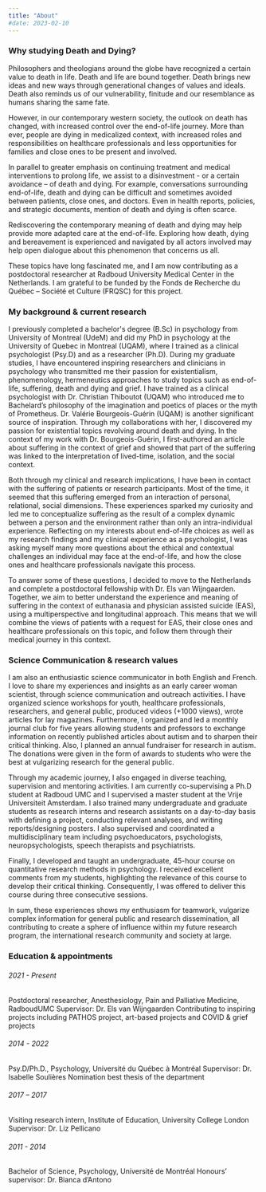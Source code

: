 ```yaml
---
title: "About"
#date: 2023-02-10
---
```


### Why studying Death and Dying? 
Philosophers and theologians around the globe have recognized a certain value to death in life. Death and life are bound together. Death brings new ideas and new ways through generational changes of values and ideals. Death also reminds us of our vulnerability, finitude and our resemblance as humans sharing the same fate. 

However, in our contemporary western society, the outlook on death has changed, with increased control over the end-of-life journey. More than ever, people are dying in medicalized context, with increased roles and responsibilities on healthcare professionals and less opportunities for families and close ones to be present and involved. 

In parallel to greater emphasis on continuing treatment and medical interventions to prolong life, we assist to a disinvestment - or a certain avoidance – of death and dying. For example, conversations surrounding end-of-life, death and dying can be difficult and sometimes avoided between patients, close ones, and doctors. Even in health reports, policies, and strategic documents, mention of death and dying is often scarce. 

Rediscovering the contemporary meaning of death and dying may help provide more adapted care at the end-of-life. Exploring how death, dying and bereavement is experienced and navigated by all actors involved may help open dialogue about this phenomenon that concerns us all. 

These topics have long fascinated me, and I am now contributing as a postdoctoral researcher at Radboud University Medical Center in the Netherlands. I am grateful to be funded by the Fonds de Recherche du Québec – Société et Culture (FRQSC) for this project. 

### My background & current research
I previously completed a bachelor's degree (B.Sc) in psychology from University of Montreal (UdeM) and did my PhD in psychology at the University of Quebec in Montreal (UQAM), where I trained as a clinical psychologist (Psy.D) and as a researcher (Ph.D). During my graduate studies, I have encountered inspiring researchers and clinicians in psychology who transmitted me their passion for existentialism, phenomenology, hermeneutics approaches to study topics such as end-of-life, suffering, death and dying and grief. I have trained as a clinical psychologist with Dr. Christian Thiboutot (UQAM) who introduced me to Bachelard’s philosophy of the imagination and poetics of places or the myth of Prometheus. Dr. Valérie Bourgeois-Guérin (UQAM) is another significant source of inspiration. Through my collaborations with her, I discovered my passion for existential topics revolving around death and dying. In the context of my work with Dr. Bourgeois-Guérin, I first-authored an article about suffering in the context of grief and showed that part of the suffering was linked to the interpretation of lived-time, isolation, and the social context. 

Both through my clinical and research implications, I have been in contact with the suffering of patients or research participants. Most of the time, it seemed that this suffering emerged from an interaction of personal, relational, social dimensions. These experiences sparked my curiosity and led me to conceptualize suffering as the result of a complex dynamic between a person and the environment rather than only an intra-individual experience. Reflecting on my interests about end-of-life choices as well as my research findings and my clinical experience as a psychologist, I was asking myself many more questions about the ethical and contextual challenges an individual may face at the end-of-life, and how the close ones and healthcare professionals navigate this process. 

To answer some of these questions, I decided to move to the Netherlands and complete a postdoctoral fellowship with Dr. Els van Wijngaarden. Together, we aim to better understand the experience and meaning of suffering in the context of euthanasia and physician assisted suicide (EAS), using a multiperspective and longitudinal approach. This means that we will combine the views of patients with a request for EAS, their close ones and healthcare professionals on this topic, and follow them through their medical journey in this context. 

### Science Communication & research values
I am also an enthusiastic science communicator in both English and French. I love to share my experiences and insights as an early career woman scientist, through science communication and outreach activities. I have organized science workshops for youth, healthcare professionals, researchers, and general public, produced videos (+1000 views), wrote articles for lay magazines. Furthermore, I organized and led a monthly journal club for five years allowing students and professors to exchange information on recently published articles about autism and to sharpen their critical thinking. Also, I planned an annual fundraiser for research in autism. The donations were given in the form of awards to students who were the best at vulgarizing research for the general public.

Through my academic journey, I also engaged in diverse teaching, supervision and mentoring activities. I am currently co-supervising a Ph.D student at Radboud UMC and I supervised a master student at the Vrije Universiteit Amsterdam. I also trained many undergraduate and graduate students as research interns and research assistants on a day-to-day basis with defining a project, conducting relevant analyses, and writing reports/designing posters. I also supervised and coordinated a multidisciplinary team including psychoeducators, psychologists, neuropsychologists, speech therapists and psychiatrists.

Finally, I developed and taught an undergraduate, 45-hour course on quantitative research methods in psychology. I received excellent comments from my students, highlighting the relevance of this course to develop their critical thinking. Consequently, I was offered to deliver this course during three consecutive sessions. 

In sum, these experiences shows my enthusiasm for teamwork, vulgarize complex information for general public and research dissemination, all contributing to create a sphere of influence within my future research program, the international research community and society at large.


### Education & appointments
###### 2021 - Present 
Postdoctoral researcher, Anesthesiology, Pain and Palliative Medicine, RadboudUMC Supervisor: Dr. Els van Wijngaarden
Contributing to inspiring projects including PATHOS project, art-based projects and COVID & grief projects

###### 2014 - 2022
Psy.D/Ph.D., Psychology, Université du Québec à Montréal 
Supervisor: Dr. Isabelle Soulières
Nomination best thesis of the department    
                       
###### 2017 – 2017 
Visiting research intern, Institute of Education, University College London Supervisor: Dr. Liz Pellicano

###### 2011 - 2014
Bachelor of Science, Psychology, Université de Montréal 
Honours’ supervisor: Dr. Bianca d’Antono
